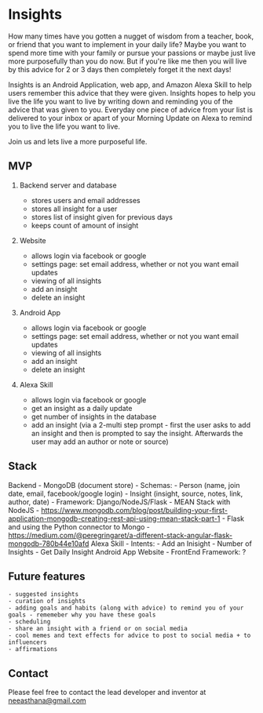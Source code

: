 # Insights

How many times have you gotten a nugget of wisdom from a teacher, book, or friend that you want to implement in your daily life? Maybe you want to spend more time with your family or pursue your passions or maybe just live more purposefully than you do now. But if you're like me then you will live by this advice for 2 or 3 days then completely forget it the next days! 

Insights is an Android Application, web app, and Amazon Alexa Skill to help users remember this advice that they were given. Insights hopes to help you live the life you want to live by writing down and reminding you of the advice that was given to you. Everyday one piece of advice from your list is delivered to your inbox or apart of your Morning Update on Alexa to remind you to live the life you want to live. 

Join us and lets live a more purposeful life.

## MVP

1. Backend server and database
	- stores users and email addresses
	- stores all insight for a user
	- stores list of insight given for previous days
	- keeps count of amount of insight

1. Website
	- allows login via facebook or google
	- settings page: set email address, whether or not you want email updates
	- viewing of all insights
	- add an insight
	- delete an insight

1. Android App
	- allows login via facebook or google
	- settings page: set email address, whether or not you want email updates
	- viewing of all insights
	- add an insight
	- delete an insight

1. Alexa Skill
	- allows login via facebook or google
	- get an insight as a daily update
	- get number of insights in the database
	- add an insight (via a 2-multi step prompt - first the user asks to add an insight and then is prompted to say the insight. Afterwards the user may add an author or note or source)

## Stack

Backend 
	- MongoDB (document store)
		- Schemas:
			- Person (name, join date, email, facebook/google login)
			- Insight (insight, source, notes, link, author, date)
	- Framework: Django/NodeJS/Flask
		- MEAN Stack with NodeJS - https://www.mongodb.com/blog/post/building-your-first-application-mongodb-creating-rest-api-using-mean-stack-part-1
		- Flask and using the Python connector to Mongo - https://medium.com/@peregringaret/a-different-stack-angular-flask-mongodb-780b44e10afd
Alexa Skill
	- Intents:
		- Add an Inisight
		- Number of Insights
		- Get Daily Insight
Android App
Website
	- FrontEnd Framework: ?


## Future features
	- suggested insights
	- curation of insights
	- adding goals and habits (along with advice) to remind you of your goals - rememeber why you have these goals
	- scheduling
	- share an insight with a friend or on social media
	- cool memes and text effects for advice to post to social media + to influencers
	- affirmations

## Contact

Please feel free to contact the lead developer and inventor at neeasthana@gmail.com